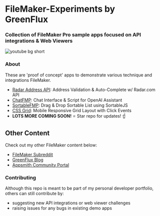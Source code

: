 # FileMaker-Experiments by GreenFlux
### Collection of FileMaker Pro sample apps focused on API integrations & Web Viewers
![youtube bg short](https://github.com/user-attachments/assets/da3cb064-8ed4-40d8-baeb-1d23105c37bf)

### About
These are 'proof of concept' apps to demonstrate various technique and integrations FileMaker.  

- [Radar Address API](Radar%20Address%20API/): Address Validation & Auto-Complete w/ Radar.com API
- [ChatFMP](ChatFMP/): Chat Interface & Script for OpenAI Assistant
- [SortableFMP](SortableFMP/): Drag & Drop Sortable List using SortableJS
- [CSS Grid](CSS%20Grid): Mobile Responsive Grid Layout with Click Events
- **LOTS MORE COMING SOON!** ⭐️ Star repo for updates! ☝️

## Other Content
Check out my other FileMaker content below:
- [FileMaker Subreddit](https://www.reddit.com/r/FileMaker/search/?q=author%3AHomeBrewDude&restrict_sr=1)
- [GreenFlux Blog](https://blog.greenflux.us/)
- [Appsmith Community Portal](https://community.appsmith.com/tag/filemaker)
### Contributing
Although this repo is meant to be part of my personal developer portfolio, others can still contribute by:
- suggesting new API integrations or web viewer challenges
- raising issues for any bugs in existing demo apps

